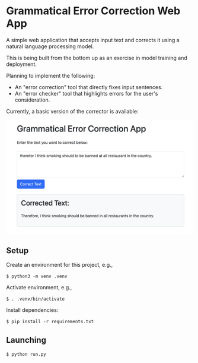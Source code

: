 # Grammatical Error Correction Web App

A simple web application that accepts input text and corrects it using a natural language processing model.

This is being built from the bottom up as an exercise in model training and deployment.

Planning to implement the following:

* An "error correction" tool that directly fixes input sentences.
* An "error checker" tool that highlights errors for the user's consideration.

Currently, a basic version of the corrector is available:

![Screenshot of the error correction tool](assets/error_correction_ui_screenshot.png?raw=true)

## Setup

Create an environment for this project, e.g.,
```
$ python3 -m venv .venv
```

Activate environment, e.g.,
```
$ . .venv/bin/activate
```

Install dependencies:
```
$ pip install -r requirements.txt
```

## Launching

```
$ python run.py
```